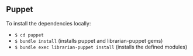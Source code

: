 ## Puppet

To install the dependencies locally:
* `$ cd puppet`
* `$ bundle install` (installs puppet and librarian-puppet gems)
* `$ bundle exec librarian-puppet install` (installs the defined modules)